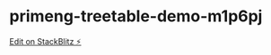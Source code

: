 # primeng-treetable-demo-m1p6pj

[Edit on StackBlitz ⚡️](https://stackblitz.com/edit/primeng-treetable-demo-m1p6pj)